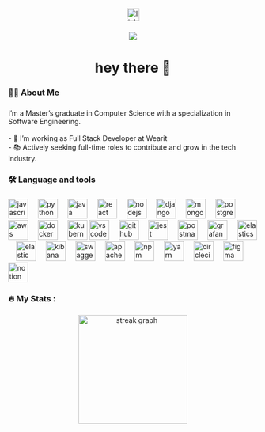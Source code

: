 ###

<div align="center">
 <a href="https://www.linkedin.com/in/thamimul-ansari-901177160/">

<img src="https://img.shields.io/static/v1?message=LinkedIn&logo=linkedin&label=&color=0077B5&logoColor=white&labelColor=&style=for-the-badge" height="25" alt="linkedin logo" />

</a>
</div>

###

<div align="center">
  <img src="https://visitor-badge.laobi.icu/badge?page_id=maurodesouza.maurodesouza&"  />
</div>

###

<h1 align="center">hey there 👋</h1>

###

<h3 align="left">👩‍💻  About Me</h3>

###

<p align="left">I’m a Master’s graduate in Computer Science with a specialization in Software Engineering.<br><br>- 🔭 I’m working as Full Stack Developer at Wearit<br>- 📚 Actively seeking full-time roles to contribute and grow in the tech industry.<br></p>

###

<h3 align="left">🛠 Language and tools</h3>

###

<div align="left">
  <img src="https://cdn.jsdelivr.net/gh/devicons/devicon/icons/javascript/javascript-original.svg" height="40" alt="javascript logo"  />
  <img width="12" />
  <img src="https://cdn.jsdelivr.net/gh/devicons/devicon/icons/python/python-original-wordmark.svg" height="40" alt="python logo"  />
  <img width="12" />
  <img src="https://cdn.jsdelivr.net/gh/devicons/devicon/icons/java/java-original-wordmark.svg" height="40" alt="java logo"  />
  <img width="12" />
  <img src="https://cdn.jsdelivr.net/gh/devicons/devicon/icons/react/react-original-wordmark.svg" height="40" alt="react logo"  />
  <img width="12" />
  <img src="https://cdn.jsdelivr.net/gh/devicons/devicon/icons/nodejs/nodejs-original-wordmark.svg" height="40" alt="nodejs logo"  />
  <img width="12" />
  <img src="https://cdn.jsdelivr.net/gh/devicons/devicon/icons/django/django-plain-wordmark.svg" height="40" alt="django logo"  />
  <img width="12" />
  <img src="https://cdn.jsdelivr.net/gh/devicons/devicon/icons/mongodb/mongodb-original-wordmark.svg" height="40" alt="mongodb logo"  />
  <img width="12" />
  <img src="https://cdn.jsdelivr.net/gh/devicons/devicon/icons/postgresql/postgresql-original-wordmark.svg" height="40" alt="postgresql logo"  />
  <img width="12" />
  <img src="https://cdn.jsdelivr.net/gh/devicons/devicon/icons/amazonwebservices/amazonwebservices-original-wordmark.svg" height="40" alt="aws logo"  />
  <img width="12" />
  <img src="https://cdn.jsdelivr.net/gh/devicons/devicon/icons/docker/docker-original-wordmark.svg" height="40" alt="docker logo"  />
  <img width="12" />
  <img src="https://cdn.jsdelivr.net/gh/devicons/devicon/icons/kubernetes/kubernetes-plain-wordmark.svg" height="40" alt="kubernetes logo"  />
  <!-- Visual Studio Code -->
  <img src="https://cdn.jsdelivr.net/gh/devicons/devicon/icons/vscode/vscode-original-wordmark.svg" height="40" alt="vscode logo" />
  <img width="12" />
  
  <!-- GitHub -->
  <img src="https://cdn.jsdelivr.net/gh/devicons/devicon/icons/github/github-original-wordmark.svg" height="40" alt="github logo" />
  <img width="12" />
  
  <!-- Jest -->
  <img src="https://cdn.jsdelivr.net/gh/devicons/devicon/icons/jest/jest-plain.svg" height="40" alt="jest logo" />
  <img width="12" />
  
  <!-- Postman -->
  <img src="https://www.vectorlogo.zone/logos/getpostman/getpostman-icon.svg" height="40" alt="postman logo" />
  <img width="12" />
  
  <!-- Grafana -->
  <img src="https://www.vectorlogo.zone/logos/grafana/grafana-icon.svg" height="40" alt="grafana logo" />
  <img width="12" />
  
  <!-- ELK Stack (Elasticsearch, Logstash, Kibana) -->
  <img src="https://cdn.jsdelivr.net/gh/devicons/devicon/icons/elasticsearch/elasticsearch-original-wordmark.svg" height="40" alt="elasticsearch logo" />
  <img width="12" />
  <img src="https://www.vectorlogo.zone/logos/elastic/elastic-icon.svg" height="40" alt="elastic logo" />
  <img width="12" />
  <img src="https://www.vectorlogo.zone/logos/elasticco_kibana/elasticco_kibana-icon.svg" height="40" alt="kibana logo" />
  <img width="12" />
  
  <!-- Swagger -->
  <img src="https://www.vectorlogo.zone/logos/swagger/swagger-icon.svg" height="40" alt="swagger logo" />
  <img width="12" />
  
  <!-- Maven -->
  <img src="https://cdn.jsdelivr.net/gh/devicons/devicon/icons/apache/apache-original-wordmark.svg" height="40" alt="apache logo" />
  <img width="12" />
  
  <!-- npm -->
  <img src="https://cdn.jsdelivr.net/gh/devicons/devicon/icons/npm/npm-original-wordmark.svg" height="40" alt="npm logo" />
  <img width="12" />
  
  <!-- Yarn -->
  <img src="https://cdn.jsdelivr.net/gh/devicons/devicon/icons/yarn/yarn-original-wordmark.svg" height="40" alt="yarn logo" />
  <img width="12" />
  
  <!-- CircleCI -->
  <img src="https://cdn.jsdelivr.net/gh/devicons/devicon/icons/circleci/circleci-plain-wordmark.svg" height="40" alt="circleci logo" />
  <img width="12" />
  
  <!-- Figma -->
  <img src="https://cdn.jsdelivr.net/gh/devicons/devicon/icons/figma/figma-original.svg" height="40" alt="figma logo" />
  <img width="12" />
  
  <!-- Notion -->
  <img src="https://www.vectorlogo.zone/logos/notion/notion-icon.svg" height="40" alt="notion logo" />
</div>

###

<h3 align="left">🔥   My Stats :</h3>

###

<div align="center">
  <img src="https://streak-stats.demolab.com?user=maurodesouza&locale=en&mode=daily&theme=dark&hide_border=false&border_radius=5&order=3" height="220" alt="streak graph"  />
</div>

###
